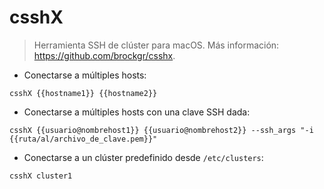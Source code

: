 # csshX

> Herramienta SSH de clúster para macOS.
> Más información: <https://github.com/brockgr/csshx>.

- Conectarse a múltiples hosts:

`csshX {{hostname1}} {{hostname2}}`

- Conectarse a múltiples hosts con una clave SSH dada:

`csshX {{usuario@nombrehost1}} {{usuario@nombrehost2}} --ssh_args "-i {{ruta/al/archivo_de_clave.pem}}"` 

- Conectarse a un clúster predefinido desde `/etc/clusters`:

`csshX cluster1`
